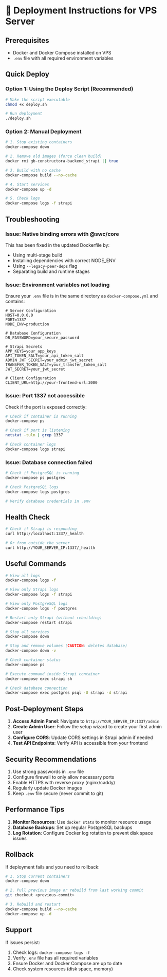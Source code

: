 # 🚀 Deployment Instructions for VPS Server

## Prerequisites
- Docker and Docker Compose installed on VPS
- `.env` file with all required environment variables

## Quick Deploy

### Option 1: Using the Deploy Script (Recommended)

```bash
# Make the script executable
chmod +x deploy.sh

# Run deployment
./deploy.sh
```

### Option 2: Manual Deployment

```bash
# 1. Stop existing containers
docker-compose down

# 2. Remove old images (force clean build)
docker rmi gb-constructora-backend_strapi || true

# 3. Build with no cache
docker-compose build --no-cache

# 4. Start services
docker-compose up -d

# 5. Check logs
docker-compose logs -f strapi
```

## Troubleshooting

### Issue: Native binding errors with @swc/core

This has been fixed in the updated Dockerfile by:
- Using multi-stage build
- Installing dependencies with correct NODE_ENV
- Using `--legacy-peer-deps` flag
- Separating build and runtime stages

### Issue: Environment variables not loading

Ensure your `.env` file is in the same directory as `docker-compose.yml` and contains:

```env
# Server Configuration
HOST=0.0.0.0
PORT=1337
NODE_ENV=production

# Database Configuration
DB_PASSWORD=your_secure_password

# Strapi Secrets
APP_KEYS=your_app_keys
API_TOKEN_SALT=your_api_token_salt
ADMIN_JWT_SECRET=your_admin_jwt_secret
TRANSFER_TOKEN_SALT=your_transfer_token_salt
JWT_SECRET=your_jwt_secret

# Client Configuration
CLIENT_URL=http://your-frontend-url:3000
```

### Issue: Port 1337 not accessible

Check if the port is exposed correctly:

```bash
# Check if container is running
docker-compose ps

# Check if port is listening
netstat -tuln | grep 1337

# Check container logs
docker-compose logs strapi
```

### Issue: Database connection failed

```bash
# Check if PostgreSQL is running
docker-compose ps postgres

# Check PostgreSQL logs
docker-compose logs postgres

# Verify database credentials in .env
```

## Health Check

```bash
# Check if Strapi is responding
curl http://localhost:1337/_health

# Or from outside the server
curl http://YOUR_SERVER_IP:1337/_health
```

## Useful Commands

```bash
# View all logs
docker-compose logs -f

# View only Strapi logs
docker-compose logs -f strapi

# View only PostgreSQL logs
docker-compose logs -f postgres

# Restart only Strapi (without rebuilding)
docker-compose restart strapi

# Stop all services
docker-compose down

# Stop and remove volumes (CAUTION: deletes database)
docker-compose down -v

# Check container status
docker-compose ps

# Execute command inside Strapi container
docker-compose exec strapi sh

# Check database connection
docker-compose exec postgres psql -U strapi -d strapi
```

## Post-Deployment Steps

1. **Access Admin Panel**: Navigate to `http://YOUR_SERVER_IP:1337/admin`
2. **Create Admin User**: Follow the setup wizard to create your first admin user
3. **Configure CORS**: Update CORS settings in Strapi admin if needed
4. **Test API Endpoints**: Verify API is accessible from your frontend

## Security Recommendations

1. Use strong passwords in `.env` file
2. Configure firewall to only allow necessary ports
3. Enable HTTPS with reverse proxy (nginx/caddy)
4. Regularly update Docker images
5. Keep `.env` file secure (never commit to git)

## Performance Tips

1. **Monitor Resources**: Use `docker stats` to monitor resource usage
2. **Database Backups**: Set up regular PostgreSQL backups
3. **Log Rotation**: Configure Docker log rotation to prevent disk space issues

## Rollback

If deployment fails and you need to rollback:

```bash
# 1. Stop current containers
docker-compose down

# 2. Pull previous image or rebuild from last working commit
git checkout <previous-commit>

# 3. Rebuild and restart
docker-compose build --no-cache
docker-compose up -d
```

## Support

If issues persist:
1. Check logs: `docker-compose logs -f`
2. Verify `.env` file has all required variables
3. Ensure Docker and Docker Compose are up to date
4. Check system resources (disk space, memory)
